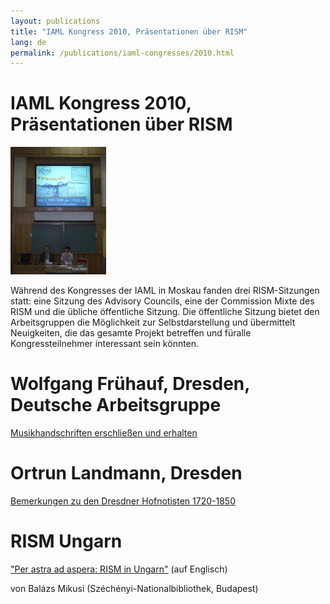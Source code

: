 ```yaml
---
layout: publications
title: "IAML Kongress 2010, Präsentationen über RISM"
lang: de
permalink: /publications/iaml-congresses/2010.html
---
```


# IAML Kongress 2010, Präsentationen über RISM 

 ![](/images/news-old-website/csm_CIMG9833a_7258728a48.jpg "CIMG9833a")

Während des Kongresses der IAML in Moskau fanden drei RISM-Sitzungen statt: eine Sitzung des Advisory Councils, eine der Commission Mixte des RISM und die übliche öffentliche Sitzung. Die öffentliche Sitzung bietet den Arbeitsgruppen die Möglichkeit zur Selbstdarstellung und übermittelt Neuigkeiten, die das gesamte Projekt betreffen und füralle Kongressteilnehmer interessant sein könnten.

# Wolfgang Frühauf, Dresden, Deutsche Arbeitsgruppe

[Musikhandschriften erschließen und erhalten](/publications/iaml-congresses/2010/fruehauf.html)


# Ortrun Landmann, Dresden 

[Bemerkungen zu den Dresdner Hofnotisten 1720-1850](/publications/iaml-congresses/2010/landmann.html)


# RISM Ungarn

["Per astra ad aspera: RISM in Ungarn"](/publications/iaml-congresses/2010/mikusi.html) (auf Englisch)

von Balázs Mikusi (Széchényi-Nationalbibliothek, Budapest)